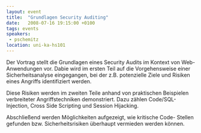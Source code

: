 ```yaml
---
layout: event
title:  "Grundlagen Security Auditing"
date:   2008-07-16 19:15:00 +0100
tags: events
speakers:
 - pschemitz
location: uni-ka-hs101
---
```


Der Vortrag stellt die Grundlagen eines Security Audits im Kontext von
Web-Anwendungen vor. Dabie wird im ersten Teil auf die Vorgehensweise
einer
Sicherheitsanalyse eingegangen, bei der z.B. potenzielle Ziele und
Risiken eines Angriffs identifiziert werden.

Diese Risiken werden im zweiten Teile anhand von praktischen
Beispielen verbreiteter Angriffstechniken demonstriert. Dazu zählen
Code/SQL-Injection,
Cross Side Scripting und Session Hijacking.

Abschließend werden Möglichkeiten aufgezeigt, wie kritische Code-
Stellen gefunden bzw. Sicherheitsrisiken überhaupt vermieden werden
können.
